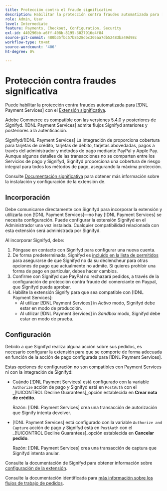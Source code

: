 ```yaml
---
title: Protección contra el fraude significativo
description: Habilitar la protección contra fraudes automatizada para [!DNL Payment Services] con Signifyd.
role: Admin, User
level: Intermediate
feature: Payments, Checkout, Configuration, Security
exl-id: 440296bb-a6ff-408b-8195-3027916e4f84
source-git-commit: 480b35fbc57b8528dbc305aa7db52483ba49d98c
workflow-type: tm+mt
source-wordcount: '406'
ht-degree: 0%

---
```


# Protección contra fraudes significativa

Puede habilitar la protección contra fraudes automatizada para [!DNL Payment Services] con el [Extensión significativa](https://commercemarketplace.adobe.com/signifyd-module-connect.html).

Adobe Commerce es compatible con las versiones 5.4.0 y posteriores de Signifyd. [!DNL Payment Services] admite flujos Signifyd anteriores y posteriores a la autenticación.

Signifyd/[!DNL Payment Services] La integración de proporciona cobertura para tarjetas de crédito, tarjetas de débito, tarjetas abovedadas, pagos a través del administrador y métodos de pago mediante PayPal y Apple Pay. Aunque algunos detalles de las transacciones no se comparten entre los Servicios de pago y Signifyd, Signifyd proporciona una cobertura de riesgo integral para todos los métodos de pago, asegurando la máxima protección.

Consulte [Documentación significativa](https://community.signifyd.com/support/s/article/magento-2-extension-install-guide?language=en_US#downloadandinstallingmagento2extension) para obtener más información sobre la instalación y configuración de la extensión de.

## Incorporación

Debe comunicarse directamente con Signifyd para incorporar la extensión y utilizarla con [!DNL Payment Services]—no hay [!DNL Payment Services] se necesita configuración. Puede configurar la extensión Signifyd en el Administrador una vez instalada. Cualquier compatibilidad relacionada con esta extensión será administrada por Signifyd.

Al incorporar Signifyd, debe:

1. Póngase en contacto con Signifyd para configurar una nueva cuenta.
1. De forma predeterminada, Signifyd es [incluido en la lista de permitidos](https://github.com/signifyd/magento2/blob/main/docs/RESTRICT-PAYMENTS.md) para asegurarse de que Signifyd no da su déclencheur para otras opciones de pago que actualmente no admite. Si quieres prohibir una forma de pago en particular, debes hacer cambios.
1. Confirme con Signifyd que PayPal no rechazará pedidos, a través de la configuración de protección contra fraude del comerciante en Paypal, que Signifyd pueda aprobar.
1. Habilite la extensión Signify para que sea compatible con [!DNL Payment Services]:
   * Al utilizar [!DNL Payment Services] in _Activo_ modo, Signifyd debe estar en modo de producción.
   * Al utilizar [!DNL Payment Services] in _Sandbox_ modo, Signifyd debe estar en modo de prueba.

## Configuración

Debido a que Signifyd realiza alguna acción sobre sus pedidos, es necesario configurar la extensión para que se comporte de forma adecuada en función de la acción de pago configurada para [!DNL Payment Services].

Estas opciones de configuración no son compatibles con Payment Services ni con la integración de Signifyd:

* Cuándo [!DNL Payment Services] está configurado con la variable `Authorize` acción de pago _y_ Signifyd está en `PostAuth` con el _[!UICONTROL Decline Guarantees]_opción establecida en **Crear nota de crédito**.

  Razón: [!DNL Payment Services] crea una transacción de autorización que Signify intenta devolver.


* [!DNL Payment Services] está configurado con la variable `Authorize and Capture` acción de pago _y_ Signifyd está en `PostAuth` con el _[!UICONTROL Decline Guarantees]_opción establecida en **Cancelar pedido**.

  Razón: [!DNL Payment Services] crea una transacción de captura que Signifyd intenta anular.


Consulte la documentación de Signifyd para obtener información sobre [configuración de la extensión](https://community.signifyd.com/support/s/article/magento-2-extension-install-guide?language=en_US#configuringmagento2extension).

Consulte la documentación identificada para [más información sobre los flujos de trabajo de pedidos](https://community.signifyd.com/support/s/article/magento-2-extension-install-guide?language=en_US#howmagento2works).
